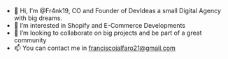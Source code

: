 - 👋 Hi, I’m @Fr4nk19, CO and Founder of DevIdeas a small Digital Agency with big dreams.
- 👀 I’m interested in Shopify and E-Commerce Developments
- 💞️ I’m looking to collaborate on big projects and be part of a great community
- 📫 You can contact me in franciscojalfaro21@gmail.com

<!---
Fr4nk19/Fr4nk19 is a ✨ special ✨ repository because its `README.md` (this file) appears on your GitHub profile.
You can click the Preview link to take a look at your changes.
--->
